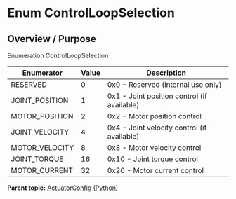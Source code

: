 # Enum ControlLoopSelection

## Overview / Purpose

Enumeration ControlLoopSelection

|Enumerator|Value|Description|
|----------|-----|-----------|
|RESERVED|0|0x0 - Reserved \(internal use only\)|
|JOINT\_POSITION|1|0x1 - Joint position control \(if available\)|
|MOTOR\_POSITION|2|0x2 - Motor position control|
|JOINT\_VELOCITY|4|0x4 - Joint velocity control \(if available\)|
|MOTOR\_VELOCITY|8|0x8 - Motor velocity control|
|JOINT\_TORQUE|16|0x10 - Joint torque control|
|MOTOR\_CURRENT|32|0x20 - Motor current control|

**Parent topic:** [ActuatorConfig \(Python\)](../../summary_pages/ActuatorConfig.md)

